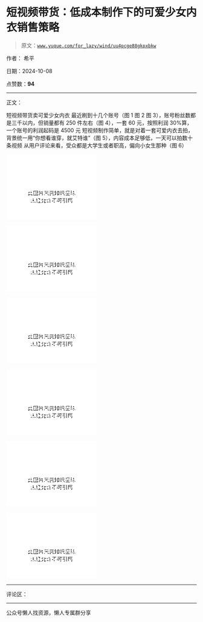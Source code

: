 # 短视频带货：低成本制作下的可爱少女内衣销售策略

> 原文：[`www.yuque.com/for_lazy/wind/uu4pcge88gkpxbkw`](https://www.yuque.com/for_lazy/wind/uu4pcge88gkpxbkw)

作者： 希平

日期：2024-10-08

点赞数：**94**

* * *

正文：

短视频带货卖可爱少女内衣
最近刷到十几个账号（图 1 图 2 图 3），账号粉丝数都是三千以内，但销量都有 250 件左右（图 4），一套 60 元，按照利润 30%算，一个账号的利润起码是 4500 元
短视频制作简单，就是对着一套可爱内衣去拍，背景统一用“你想看谁穿，就艾特谁”（图 5），内容成本足够低，一天可以拍数十条视频
从用户评论来看，受众都是大学生或者职高，偏向小女生那种（图 6）

![](img/f9ad39deb9cb5d42575d40b6098145a8.png "None")

![](img/59747c275622cdcad83b67177e072cf2.png "None")

![](img/452784ca8161f31d8d8472d813c38f44.png "None")

![](img/5589449cd61ba66885534f46fd0f1dcf.png "None")

![](img/4cc3626606272a600dc2a31a9d859784.png "None")

![](img/247ae48332bc9ca663d603344563b5ff.png "None")

* * *

评论区：

* * *

公众号懒人找资源，懒人专属群分享